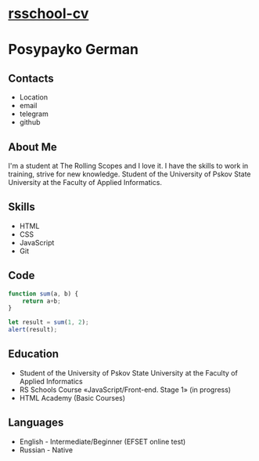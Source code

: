# [**rsschool-cv**](https://gogapopp.github.io/rsschool-cv/cv)

# Posypayko German

## Contacts

- Location
- email
- telegram
- github

## About Me 

I'm a student at The Rolling Scopes and I love it. I have the skills to work in training, strive for new knowledge. Student of the University of Pskov State University at the Faculty of Applied Informatics.

## Skills

- HTML
- CSS
- JavaScript
- Git

## Code

```javascript
function sum(a, b) {
    return a+b;
}

let result = sum(1, 2);
alert(result);
```

## Education

- Student of the University of Pskov State University at the Faculty of Applied Informatics
- RS Schools Course «JavaScript/Front-end. Stage 1» (in progress)
- HTML Academy (Basic Courses)

## Languages

- English - Intermediate/Beginner (EFSET online test)
- Russian - Native